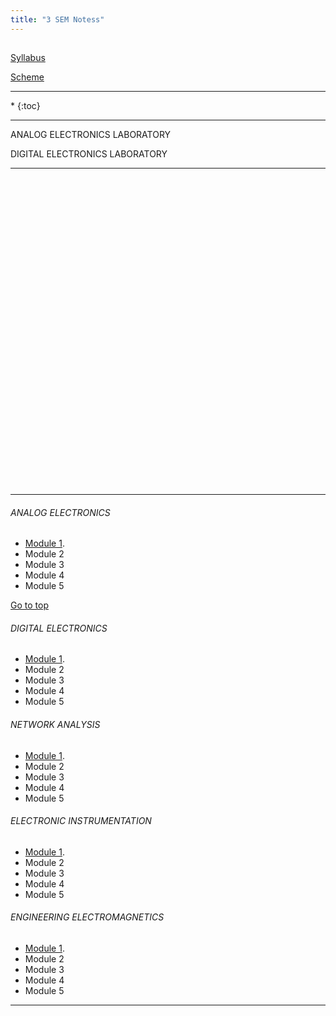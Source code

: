 ```yaml
---
title: "3 SEM Notess"
---
```



<h2 id="top"></h2>
<a target="_blank" href="https://drive.google.com/file/d/0B9cqMjKT9M-dNFk0OXBEWUwzbzA/view?usp=sharing">Syllabus</a>

<a target="_blank" href="https://drive.google.com/open?id=0B9cqMjKT9M-dcXdjRjZMSlNsTkE">Scheme</a>

<hr>

<nav class="toc" markdown="1">
*   
{:toc}



</nav>

<hr>

 ANALOG ELECTRONICS LABORATORY


 DIGITAL ELECTRONICS LABORATORY

<hr>

<br><br><br><br><br><br><br><br><br><br><br><br><br><br><br><br><br><br><br><br><br><br><br><br><br><br><br><br><br>

<hr>


###### ANALOG ELECTRONICS

* <a target="_blank"  href="https://drive.google.com/open?id=0B9cqMjKT9M-dNHJNdWpMQUFiNnc">Module 1</a>.
* Module 2 
* Module 3  
* Module 4 
* Module 5

<a href="#top">Go to top</a>

###### DIGITAL ELECTRONICS

* <a target="_blank"  href="https://drive.google.com/open?id=0B9cqMjKT9M-dNHJNdWpMQUFiNnc">Module 1</a>.
* Module 2 
* Module 3  
* Module 4 
* Module 5

###### NETWORK ANALYSIS

* <a target="_blank"  href="https://drive.google.com/open?id=0B9cqMjKT9M-dNHJNdWpMQUFiNnc">Module 1</a>.
* Module 2 
* Module 3  
* Module 4 
* Module 5

###### ELECTRONIC INSTRUMENTATION

* <a  target="_blank" href="https://drive.google.com/open?id=0B9cqMjKT9M-dNHJNdWpMQUFiNnc">Module 1</a>.
* Module 2 
* Module 3  
* Module 4 
* Module 5

###### ENGINEERING ELECTROMAGNETICS

* <a  target="_blank" href="https://drive.google.com/open?id=0B9cqMjKT9M-dNHJNdWpMQUFiNnc">Module 1</a>.
* Module 2 
* Module 3  
* Module 4 
* Module 5


<hr>
